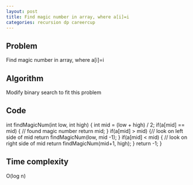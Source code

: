 ```yaml
---
layout: post
title: Find magic number in array, where a[i]=i
categories: recursion dp careercup
---
```


## Problem
Find magic number in array, where a[i]=i

## Algorithm
Modify binary search to fit this problem

## Code
int findMagicNum(int low, int high) {
	int mid = (low + high) / 2;
	if(a[mid] == mid) { // found magic number
		return mid;
	}
	if(a[mid] > mid) {// look on left side of mid
		return findMagicNum(low, mid -1);
	}
	if(a[mid] < mid) { // look on right side of mid
		return findMagicNum(mid+1, high);
	}
	return -1;
}

## Time complexity
O(log n)